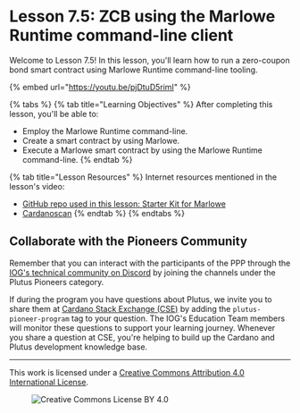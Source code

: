 # Lesson 7.5: ZCB using the Marlowe Runtime command-line client

Welcome to Lesson 7.5! In this lesson, you'll learn how to run a zero-coupon bond smart contract using Marlowe Runtime command-line tooling.

{% embed url="https://youtu.be/pjDtuD5rimI" %}

{% tabs %}
{% tab title="Learning Objectives" %}
After completing this lesson, you'll be able to:

* Employ the Marlowe Runtime command-line.
* Create a smart contract by using Marlowe.
* Execute a Marlowe smart contract by using the Marlowe Runtime command-line.
{% endtab %}

{% tab title="Lesson Resources" %}
Internet resources mentioned in the lesson's video:

* [GitHub repo used in this lesson: Starter Kit for Marlowe](https://github.com/input-output-hk/marlowe-starter-kit/tree/PLT-3026)
* [Cardanoscan](https://preprod.cardanoscan.io/)
{% endtab %}
{% endtabs %}

## Collaborate with the Pioneers Community

Remember that you can interact with the participants of the PPP through the [IOG's technical community on Discord](https://discord.gg/inputoutput) by joining the channels under the Plutus Pioneers category.

If during the program you have questions about Plutus, we invite you to share them at [Cardano Stack Exchange (CSE)](https://cardano.stackexchange.com/) by adding the `plutus-pioneer-program` tag to your question. The IOG's Education Team members will monitor these questions to support your learning journey. Whenever you share a question at CSE, you're helping to build up the Cardano and Plutus development knowledge base.

---

This work is licensed under a [Creative Commons Attribution 4.0 International License](http://creativecommons.org/licenses/by/4.0/).

<figure><img src="https://i.creativecommons.org/l/by/4.0/88x31.png" alt="Creative Commons License BY 4.0"></figure>